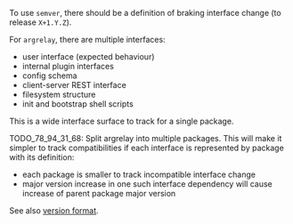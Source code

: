 
To use `semver`, there should be a definition of braking interface change (to release `X+1.Y.Z`).

For `argrelay`, there are multiple interfaces:
*   user interface (expected behaviour)
*   internal plugin interfaces
*   config schema
*   client-server REST interface
*   filesystem structure
*   init and bootstrap shell scripts

This is a wide interface surface to track for a single package.

TODO_78_94_31_68: Split argrelay into multiple packages.
This will make it simpler to track compatibilities if each interface is represented by package with its definition:
*   each package is smaller to track incompatible interface change
*   major version increase in one such interface dependency will cause increase of parent package major version

See also [version format][version_format.md].

[version_format.md]: version_format.md
